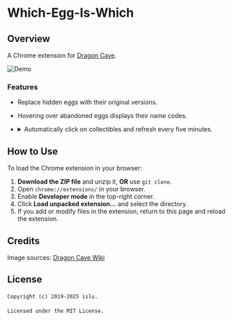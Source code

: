 # Which-Egg-Is-Which

## Overview

A Chrome extension for [Dragon Cave](https://dragcave.net/).

![Demo](/docs/demo.gif)

### Features

- Replace hidden eggs with their original versions.
- Hovering over abandoned eggs displays their name codes.
- <details>
    <summary>Automatically click on collectibles and refresh every five minutes.</summary>

    1. Staying on this page is sufficient to trigger it:
       ![Trick or Treat](/docs/trickortreat.png)

    2. Staying on this page is sufficient to trigger it:
       ![Festival of Eggs](/docs/festivalofeggs.png)

</details>

## How to Use

To load the Chrome extension in your browser:

1. **Download the ZIP file** and unzip it, **OR** use `git clone`.
2. Open `chrome://extensions/` in your browser.
3. Enable **Developer mode** in the top-right corner.
4. Click **Load unpacked extension…** and select the directory.
5. If you add or modify files in the extension, return to this page and reload the extension.

## Credits

Image sources: [Dragon Cave Wiki](https://dragcave.fandom.com/wiki/Dragon_Cave_Wiki)

## License

```txt
Copyright (c) 2019-2025 islu.

Licensed under the MIT License.
```
